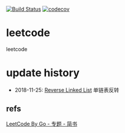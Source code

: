 [![Build Status](https://travis-ci.org/alastairruhm/leetcode-go.svg?branch=master)](https://travis-ci.org/alastairruhm/leetcode-go)
[![codecov](https://codecov.io/gh/alastairruhm/leetcode-go/branch/master/graph/badge.svg)](https://codecov.io/gh/alastairruhm/leetcode-go)

# leetcode

leetcode

# update history

- 2018-11-25: [Reverse Linked List](p206/README.md) 单链表反转

## refs

[LeetCode By Go - 专题 - 简书](http://www.jianshu.com/c/8e1c238fc4cb)
